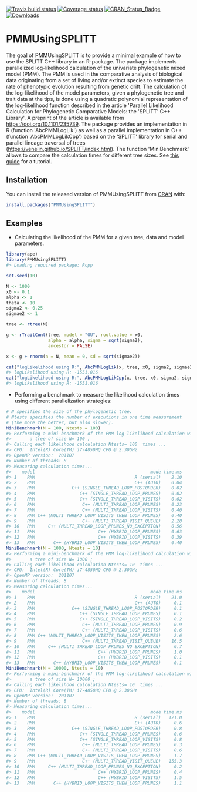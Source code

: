 
<!-- README.md is generated from README.Rmd. Please edit that file -->
[![Travis build status](https://travis-ci.org/venelin/PMMUsingSPLITT.svg?branch=master)](https://travis-ci.org/venelin/PMMUsingSPLITT) [![Coverage status](https://codecov.io/gh/venelin/PMMUsingSPLITT/branch/master/graph/badge.svg)](https://codecov.io/github/venelin/PMMUsingSPLITT?branch=master) [![CRAN\_Status\_Badge](http://www.r-pkg.org/badges/version/PMMUsingSPLITT?color=blue)](http://cran.r-project.org/web/packages/PMMUsingSPLITT) [![Downloads](http://cranlogs.r-pkg.org/badges/PMMUsingSPLITT?color=blue)](http://cran.rstudio.com/package=PMMUsingSPLITT)

PMMUsingSPLITT
==============

The goal of PMMUsingSPLITT is to provide a minimal example of how to use the SPLITT C++ library in an R-package. The package implements parallelized log-likelihood calculation of the univariate phylogenetic mixed model (PMM). The PMM is used in the comparative analysis of biological data originating from a set of living and/or extinct species to estimate the rate of phenotypic evolution resulting from genetic drift. The calculation of the log-likelihood of the model parameters, given a phylogenetic tree and trait data at the tips, is done using a quadratic polynomial representation of the log-likelihood function described in the article 'Parallel Likelihood Calculation for Phylogenetic Comparative Models: the 'SPLITT' C++ Library'. A preprint of the article is available from <https://doi.org/10.1101/235739>. The package provides an implementation in R (function 'AbcPMMLogLik') as well as a parallel implementation in C++ (function 'AbcPMMLogLikCpp') based on the 'SPLITT' library for serial and parallel lineage traversal of trees (<https://venelin.github.io/SPLITT/index.html>). The function 'MiniBenchmark' allows to compare the calculation times for different tree sizes. See [this guide](https://venelin.github.io/SPLITT/articles/SPLITTRcppModules.html) for a tutorial.

Installation
------------

You can install the released version of PMMUsingSPLITT from [CRAN](https://CRAN.R-project.org) with:

``` r
install.packages("PMMUsingSPLITT")
```

Examples
--------

-   Calculating the likelihood of the PMM for a given tree, data and model parameters.

``` r
library(ape)
library(PMMUsingSPLITT)
#> Loading required package: Rcpp

set.seed(10)

N <- 1000
x0 <- 0.1
alpha <- 1
theta <- 10
sigma2 <- 0.25
sigmae2 <- 1

tree <- rtree(N)

g <- rTraitCont(tree, model = "OU", root.value = x0,
                alpha = alpha, sigma = sqrt(sigma2),
                ancestor = FALSE)

x <- g + rnorm(n = N, mean = 0, sd = sqrt(sigmae2))

cat("logLikelihood using R:", AbcPMMLogLik(x, tree, x0, sigma2, sigmae2), "\n")
#> logLikelihood using R: -1551.016
cat("logLikelihood using R:", AbcPMMLogLikCpp(x, tree, x0, sigma2, sigmae2), "\n")
#> logLikelihood using R: -1551.016
```

-   Performing a benchmark to measure the likelihood calculation times using different parallelization strategies:

``` r
# N specifies the size of the phylogenetic tree. 
# Ntests specifies the number of executions in one time measurement 
# (the more the better, but also slower).
MiniBenchmark(N = 100, Ntests = 100)
#> Performing a mini-benchmark of the PMM log-likelihood calculation with 
#>       a tree of size N= 100 ;
#> Calling each likelihood calculation Ntests= 100  times ...
#> CPU:  Intel(R) Core(TM) i7-4850HQ CPU @ 2.30GHz 
#> OpenMP version:  201107 
#> Number of threads: 8 
#> Measuring calculation times...
#>    model                                            mode time.ms
#> 1    PMM                                      R (serial)    2.10
#> 2    PMM                                      C++ (AUTO)    0.04
#> 3    PMM              C++ (SINGLE_THREAD_LOOP_POSTORDER)    0.02
#> 4    PMM                 C++ (SINGLE_THREAD_LOOP_PRUNES)    0.02
#> 5    PMM                 C++ (SINGLE_THREAD_LOOP_VISITS)    0.02
#> 6    PMM                  C++ (MULTI_THREAD_LOOP_PRUNES)    0.23
#> 7    PMM                  C++ (MULTI_THREAD_LOOP_VISITS)    0.40
#> 8    PMM C++ (MULTI_THREAD_LOOP_VISITS_THEN_LOOP_PRUNES)    0.40
#> 9    PMM                  C++ (MULTI_THREAD_VISIT_QUEUE)    2.28
#> 10   PMM     C++ (MULTI_THREAD_LOOP_PRUNES_NO_EXCEPTION)    0.56
#> 11   PMM                        C++ (HYBRID_LOOP_PRUNES)    0.63
#> 12   PMM                        C++ (HYBRID_LOOP_VISITS)    0.39
#> 13   PMM       C++ (HYBRID_LOOP_VISITS_THEN_LOOP_PRUNES)    0.40
MiniBenchmark(N = 1000, Ntests = 10)
#> Performing a mini-benchmark of the PMM log-likelihood calculation with 
#>       a tree of size N= 1000 ;
#> Calling each likelihood calculation Ntests= 10  times ...
#> CPU:  Intel(R) Core(TM) i7-4850HQ CPU @ 2.30GHz 
#> OpenMP version:  201107 
#> Number of threads: 8 
#> Measuring calculation times...
#>    model                                            mode time.ms
#> 1    PMM                                      R (serial)    21.0
#> 2    PMM                                      C++ (AUTO)     0.1
#> 3    PMM              C++ (SINGLE_THREAD_LOOP_POSTORDER)     0.1
#> 4    PMM                 C++ (SINGLE_THREAD_LOOP_PRUNES)     0.1
#> 5    PMM                 C++ (SINGLE_THREAD_LOOP_VISITS)     0.2
#> 6    PMM                  C++ (MULTI_THREAD_LOOP_PRUNES)     0.9
#> 7    PMM                  C++ (MULTI_THREAD_LOOP_VISITS)     0.6
#> 8    PMM C++ (MULTI_THREAD_LOOP_VISITS_THEN_LOOP_PRUNES)     2.6
#> 9    PMM                  C++ (MULTI_THREAD_VISIT_QUEUE)    16.5
#> 10   PMM     C++ (MULTI_THREAD_LOOP_PRUNES_NO_EXCEPTION)     0.7
#> 11   PMM                        C++ (HYBRID_LOOP_PRUNES)     1.0
#> 12   PMM                        C++ (HYBRID_LOOP_VISITS)     0.1
#> 13   PMM       C++ (HYBRID_LOOP_VISITS_THEN_LOOP_PRUNES)     0.1
MiniBenchmark(N = 10000, Ntests = 10)
#> Performing a mini-benchmark of the PMM log-likelihood calculation with 
#>       a tree of size N= 10000 ;
#> Calling each likelihood calculation Ntests= 10  times ...
#> CPU:  Intel(R) Core(TM) i7-4850HQ CPU @ 2.30GHz 
#> OpenMP version:  201107 
#> Number of threads: 8 
#> Measuring calculation times...
#>    model                                            mode time.ms
#> 1    PMM                                      R (serial)   121.0
#> 2    PMM                                      C++ (AUTO)     0.6
#> 3    PMM              C++ (SINGLE_THREAD_LOOP_POSTORDER)     0.8
#> 4    PMM                 C++ (SINGLE_THREAD_LOOP_PRUNES)     0.6
#> 5    PMM                 C++ (SINGLE_THREAD_LOOP_VISITS)     0.8
#> 6    PMM                  C++ (MULTI_THREAD_LOOP_PRUNES)     0.3
#> 7    PMM                  C++ (MULTI_THREAD_LOOP_VISITS)     0.6
#> 8    PMM C++ (MULTI_THREAD_LOOP_VISITS_THEN_LOOP_PRUNES)     1.7
#> 9    PMM                  C++ (MULTI_THREAD_VISIT_QUEUE)   155.3
#> 10   PMM     C++ (MULTI_THREAD_LOOP_PRUNES_NO_EXCEPTION)     0.2
#> 11   PMM                        C++ (HYBRID_LOOP_PRUNES)     0.4
#> 12   PMM                        C++ (HYBRID_LOOP_VISITS)     1.5
#> 13   PMM       C++ (HYBRID_LOOP_VISITS_THEN_LOOP_PRUNES)     1.1
```

